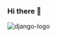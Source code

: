 ### Hi there 👋

<!--
**ZSarsenov/ZSarsenov** is a ✨ _special_ ✨ repository because its `README.md` (this file) appears on your GitHub profile.

Here are some ideas to get you started:

- 🔭 I’m currently working on ...
- 🌱 I’m currently learning ...
- 👯 I’m looking to collaborate on ...
- 🤔 I’m looking for help with ...
- 💬 Ask me about ...
- 📫 How to reach me: ...
- 😄 Pronouns: ...
- ⚡ Fun fact: ...
-->

![django-logo](https://user-images.githubusercontent.com/29209596/205864657-f8969a5e-d4f2-4b68-8a0b-2b9aff9e2d80.png)
